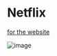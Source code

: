 # Netflix

[for the website](https://birkan-dogan.github.io/Netflix/)  

![image](https://user-images.githubusercontent.com/101419153/166918625-84b0e18f-d0ae-44dc-84fb-075c270d1d3c.png)
